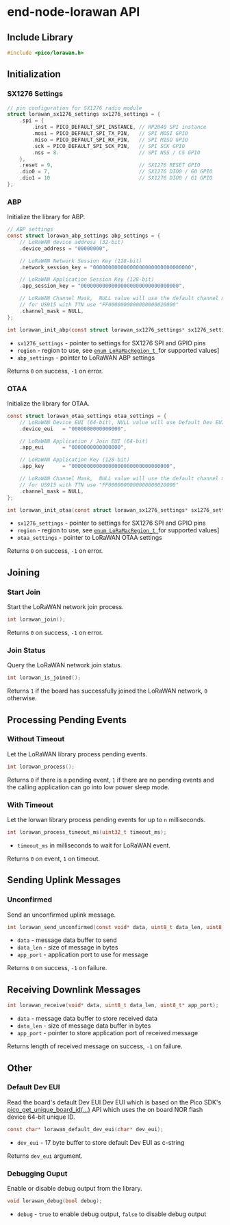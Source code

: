 # end-node-lorawan API

## Include Library

```c
#include <pico/lorawan.h>
```

## Initialization

### SX1276 Settings

```c
// pin configuration for SX1276 radio module
struct lorawan_sx1276_settings sx1276_settings = {
    .spi = {
        .inst = PICO_DEFAULT_SPI_INSTANCE, // RP2040 SPI instance
        .mosi = PICO_DEFAULT_SPI_TX_PIN,   // SPI MOSI GPIO
        .miso = PICO_DEFAULT_SPI_RX_PIN,   // SPI MISO GPIO
        .sck = PICO_DEFAULT_SPI_SCK_PIN,   // SPI SCK GPIO
        .nss = 8.                          // SPI NSS / CS GPIO
    },
    .reset = 9,                            // SX1276 RESET GPIO
    .dio0 = 7,                             // SX1276 DIO0 / G0 GPIO
    .dio1 = 10                             // SX1276 DIO0 / G1 GPIO
};
```

### ABP

Initialize the library for ABP.

```c
// ABP settings
const struct lorawan_abp_settings abp_settings = {
    // LoRaWAN device address (32-bit)
    .device_address = "00000000",

    // LoRaWAN Network Session Key (128-bit)
    .network_session_key = "00000000000000000000000000000000",

    // LoRaWAN Application Session Key (128-bit)
    .app_session_key = "00000000000000000000000000000000",

    // LoRaWAN Channel Mask,  NULL value will use the default channel mask
    // for US915 with TTN use "FF0000000000000000020000"
    .channel_mask = NULL,
};

int lorawan_init_abp(const struct lorawan_sx1276_settings* sx1276_settings, LoRaMacRegion_t region, const struct lorawan_abp_settings* abp_settings);
```

- `sx1276_settings` - pointer to settings for SX1276 SPI and GPIO pins
- `region` - region to use, see [`enum LoRaMacRegion_t
`](http://stackforce.github.io/LoRaMac-doc/LoRaMac-doc-v4.5.1/group___l_o_r_a_m_a_c.html#ga3b9d54f0355b51e85df8b33fd1757eec)for supported values]
- `abp_settings` - pointer to LoRaWAN ABP settings

Returns `0` on success, `-1` on error.

### OTAA

Initialize the library for OTAA.

```c
const struct lorawan_otaa_settings otaa_settings = {
    // LoRaWAN Device EUI (64-bit), NULL value will use Default Dev EUI
    .device_eui   = "0000000000000000",

    // LoRaWAN Application / Join EUI (64-bit)
    .app_eui      = "0000000000000000",

    // LoRaWAN Application Key (128-bit)
    .app_key      = "00000000000000000000000000000000",

    // LoRaWAN Channel Mask,  NULL value will use the default channel mask
    // for US915 with TTN use "FF0000000000000000020000"
    .channel_mask = NULL,
};

int lorawan_init_otaa(const struct lorawan_sx1276_settings* sx1276_settings, LoRaMacRegion_t region, const struct lorawan_otaa_settings* otaa_settings);
```

- `sx1276_settings` - pointer to settings for SX1276 SPI and GPIO pins
- `region` - region to use, see [`enum LoRaMacRegion_t
`](http://stackforce.github.io/LoRaMac-doc/LoRaMac-doc-v4.5.1/group___l_o_r_a_m_a_c.html#ga3b9d54f0355b51e85df8b33fd1757eec)for supported values]
- `otaa_settings` - pointer to LoRaWAN OTAA settings

Returns `0` on success, `-1` on error.


## Joining

### Start Join

Start the LoRaWAN network join process.

```c
int lorawan_join();
```

Returns `0` on success, `-1` on error.

### Join Status

Query the LoRaWAN network join status.

```c
int lorawan_is_joined();
```

Returns `1` if the board has successfully joined the LoRaWAN network, `0` otherwise.

## Processing Pending Events

### Without Timeout

Let the LoRaWAN library process pending events.

```c
int lorawan_process();
```

Returns `0` if there is a pending event, `1` if there are no pending events and the calling application can go into low power sleep mode.

### With Timeout

Let the lorwan library process pending events for up to `n` milliseconds.

```c
int lorawan_process_timeout_ms(uint32_t timeout_ms);
```

- `timeout_ms` in milliseconds to wait for LoRaWAN event.

Returns `0` on event, `1` on timeout.


## Sending Uplink Messages

### Unconfirmed

Send an unconfirmed uplink message.

```c
int lorawan_send_unconfirmed(const void* data, uint8_t data_len, uint8_t app_port);
```

- `data` - message data buffer to send
- `data_len` - size of message in bytes
- `app_port` - application port to use for message

Returns `0` on success, `-1` on failure.

## Receiving Downlink Messages

```c
int lorawan_receive(void* data, uint8_t data_len, uint8_t* app_port);
```

- `data` - message data buffer to store received data
- `data_len` - size of message data buffer in bytes
- `app_port` - pointer to store application port of received message

Returns length of received message on success, `-1` on failure.

## Other

### Default Dev EUI

Read the board's default Dev EUI Dev EUI which is based on the Pico SDK's [pico_get_unique_board_id(...)](https://raspberrypi.github.io/pico-sdk-doxygen/group__pico__unique__id.html) API which uses the on board NOR flash device 64-bit unique ID.

```c
const char* lorawan_default_dev_eui(char* dev_eui);
```

- `dev_eui` - 17 byte buffer to store default Dev EUI as c-string

Returns `dev_eui` argument.

### Debugging Ouput

Enable or disable debug output from the library.

```c
void lorawan_debug(bool debug);
```

- `debug` - `true` to enable debug output, `false` to disable debug output
